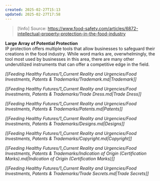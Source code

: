 ```yaml
---
created: 2025-02-27T15:13
updated: 2025-02-27T17:58
---
```

> [!info]
>    Source: https://www.food-safety.com/articles/6872-intellectual-property-protection-in-the-food-industry

**Large Array of Potential Protection**  
IP protection offers multiple tools that allow businesses to safeguard their creations in the food industry. While word marks are, overwhelmingly, the tool most used by businesses in this area, there are many other underutilized instruments that can offer a competitive edge in the field.  


  
_[[Feeding Healthy Futures/1_Current Reality and Urgencies/Food Investments,  Patents & Trademarks/Trademark.md|Trademark]]_  

_[[Feeding Healthy Futures/1_Current Reality and Urgencies/Food Investments,  Patents & Trademarks/Trade Dress.md|Trade Dress]]_  

_[[Feeding Healthy Futures/1_Current Reality and Urgencies/Food Investments,  Patents & Trademarks/Patents.md|Patents]]_  

_[[Feeding Healthy Futures/1_Current Reality and Urgencies/Food Investments,  Patents & Trademarks/Designs.md|Designs]]_  
  
_[[Feeding Healthy Futures/1_Current Reality and Urgencies/Food Investments,  Patents & Trademarks/Copyright.md|Copyright]]_  
  
_[[Feeding Healthy Futures/1_Current Reality and Urgencies/Food Investments,  Patents & Trademarks/Indication of Origin (Certification Marks).md|Indication of Origin (Certification Marks)]]_  
  
_[[Feeding Healthy Futures/1_Current Reality and Urgencies/Food Investments,  Patents & Trademarks/Trade Secrets.md|Trade Secrets]]_  
